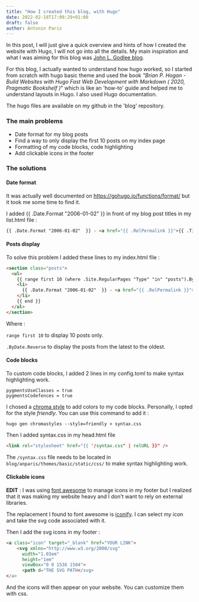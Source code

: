 ```yaml
---
title: "How I created this blog, with Hugo" 
date: 2022-02-18T17:09:29+01:00
draft: false
author: Antonin Paris
---
```


In this post, I will just give a quick overview and hints of how I created the website with Hugo, I will not go into all the details. My main inspiration and what I was aiming for this blog was [John L. Godlee blog](http://johngodlee.xyz/).

For this blog, I actually wanted to understand how hugo worked, so I started from scratch with hugo basic theme and used the book *"Brian P. Hogan - Build Websites with Hugo Fast Web Development with Markdown ( 2020, Pragmatic Bookshelf )*" which is like an 'how-to' guide and helped me to understand layouts in Hugo. I also used Hugo documentation.

The hugo files are available on my github in the 'blog' repository.

### The main problems
* Date format for my blog posts
* Find a way to only display the first 10 posts on my index page
* Formatting of my code blocks, code highlighting
* Add clickable icons in the footer

### The solutions

#### Date format

It was actually well documented on https://gohugo.io/functions/format/  but it took me some time to find it.

I added {{ .Date.Format "2006-01-02"  }} in front of my blog post titles in my list.html file :

```html 
{{ .Date.Format "2006-01-02"  }} - <a href="{{ .RelPermalink }}">{{ .Title }}</a>
```

#### Posts display

To solve this problem I added these lines to my index.html file :
```html
<section class="posts">
  <ul>
    {{ range first 10 (where .Site.RegularPages "Type" "in" "posts").ByDate.Reverse }} 
    <li>
      {{ .Date.Format "2006-01-02"  }} - <a href="{{ .RelPermalink }}">{{ .Title }}</a>
    </li>
    {{ end }}
  </ul>
</section>
```
  Where :

  `range first 10` to display 10 posts only.

  `.ByDate.Reverse` to display the posts from the latest to the oldest.


#### Code blocks

To custom code blocks, I added 2 lines in my config.toml to make syntax highlighting work.
```plain
pygmentsUseClasses = true
pygmentsCodefences = true
```
I chosed a [chroma style](https://xyproto.github.io/splash/docs/) to add colors to my code blocks. Personally, I opted for the style *friendly*. You can use this command to add it :
```shell
hugo gen chromastyles --style=friendly > syntax.css
```
Then I added syntax.css in my head.html file 
```html
<link rel="stylesheet" href="{{ "/syntax.css" | relURL }}" />
```

The `/syntax.css` file needs to be located in `blog/anparis/themes/basic/static/css/` to make syntax highlighting work.


#### Clickable icons

**EDIT** : I was using [font awesome](https://fontawesome.com/) to manage icons in my footer but I realized that it was making my website heavy and I don't want to rely on external libraries.

The replacement I found to font awesome is [iconify](https://icon-sets.iconify.design/). I can select my icon and take the svg code associated with it. 

Then I add the svg icons in my footer :
```html
<a class="icon" target="_blank" href="YOUR LINK">
    <svg xmlns="http://www.w3.org/2000/svg"
      width="1.03em" 
      height="1em" 
      viewBox="0 0 1536 1504">
      <path d="THE SVG PATH</svg>
</a>
```
And the icons will then appear on your website. You can customize them with css.
